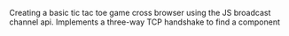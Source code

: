 Creating a basic tic tac toe game cross browser using the JS broadcast channel api.
Implements a three-way TCP handshake to find a component
